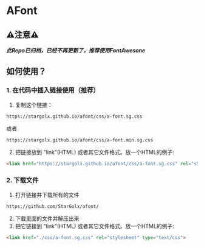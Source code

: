 # AFont
## ⚠️注意⚠️
***此Repo已归档，已经不再更新了，推荐使用FontAwesone***

## 如何使用？
### 1. 在代码中插入链接使用（推荐）
1. 复制这个链接： 
```
https://stargolx.github.io/afont/css/a-font.sg.css
```
或者
```
https://stargolx.github.io/afont/css/a-font.min.sg.css
```
2. 把链接放到 "link"(HTML) 或者其它文件格式。放一个HTML的例子: 
```html
<link href="https://stargolx.github.io/afont/css/a-font.sg.css" rel="stylesheet" type="text/css">
```
### 2. 下载文件
1. 打开链接并下载所有的文件
```
https://github.com/StarGolx/afont/
```
2. 下载里面的文件并解压出来
3. 把它链接到 "link"(HTML) 或者其它文件格式。放一个HTML的例子: 
```html
<link href="./css/a-font.sg.css" rel="stylesheet" type="text/css">
```
